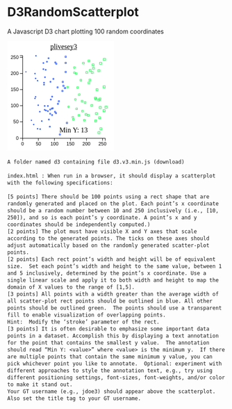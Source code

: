 # D3RandomScatterplot
A Javascript D3 chart plotting 100 random coordinates

![D3 Scatterplot of 100 random numbers](https://github.com/Liveo123/D3RandomScatterplot/blob/master/d3plot.png)

    A folder named d3 containing file d3.v3.min.js (download)

    index.html : When run in a browser, it should display a scatterplot with the following specifications:

    [5 points] There should be 100 points using a rect shape that are randomly generated and placed on the plot. Each point’s x coordinate should be a random number between 10 and 250 inclusively (i.e., [10, 250]), and so is each point’s y coordinate. A point’s x and y coordinates should be independently computed.)
    [2 points] The plot must have visible X and Y axes that scale according to the generated points. The ticks on these axes should adjust automatically based on the randomly generated scatter-plot points.
    [2 points] Each rect point’s width and height will be of equivalent size.  Set each point’s width and height to the same value, between 1 and 5 inclusively, determined by the point’s x coordinate. Use a single linear scale and apply it to both width and height to map the domain of X values to the range of [1,5].
    [3 points] All points with a width greater than the average width of all scatter-plot rect points should be outlined in blue. All other points should be outlined green.  The points should use a transparent fill to enable visualization of overlapping points.
    Hint:  Modify the ‘stroke’ parameter of the rect.
    [3 points] It is often desirable to emphasize some important data points in a dataset. Accomplish this by displaying a text annotation for the point that contains the smallest y value.  The annotation should read “Min Y: <value>” where <value> is the minimum y.  If there are multiple points that contain the same minimum y value, you can pick whichever point you like to annotate.  Optional: experiment with different approaches to style the annotation text, e.g., try using different positioning settings, font-sizes, font-weights, and/or color to make it stand out.  
    Your GT username (e.g., jdoe3) should appear above the scatterplot. Also set the title tag to your GT username.
